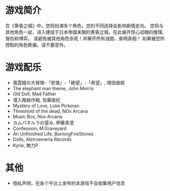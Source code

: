 # 游戏简介
在《黄昏之城》中，您将扮演多个角色，您的不同选择会影响剧情走向。
您将与其他角色一起，进入建成于日本帝国末期的黄昏之城，在此展开惊心动魄的推理、冒险和博弈。
请避免被其他角色杀死！并解开所有谜题、查明真相！
如果被您所控制的角色欺骗，请不要意外。

# 游戏配乐

- 風雲姫の大冒険-「悲愴」-「絶望」-「希望」, 增田俊郎
- The elephant man theme, John Morris
- Old Doll, Mad Father
- 潜入暗殺作戦, 佐藤直纪
- Mystery of Love, Luke Pickman
- Threshold of the dead, NOx Arcana
- Music Box, Nox Arcana
- カムパネルラの望み, 伊藤真澄
- Confession, M.Graveyard
- An Unfinished Life, BurningFireStones
- Dolls, Alstroemeria Records
- Kyrie, 無力P

# 其他
- 隐私声明，在各个平台上发布的本游戏不会收集用户信息
